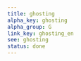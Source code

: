 ```yaml
---
title: ghosting
alpha_key: ghosting
alpha_group: G
link_key: ghosting_en
see: ghosting
status: done
---
```

